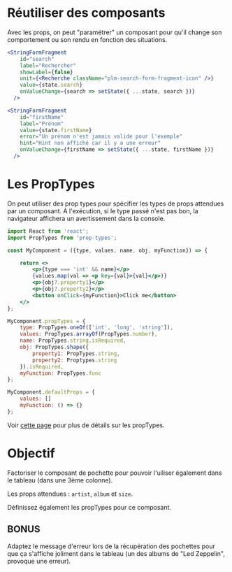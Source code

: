 # Réutiliser des composants

Avec les props, on peut "paramétrer" un composant pour qu'il change son comportement ou son rendu en fonction des situations.

```jsx
<StringFormFragment
    id="search"
    label="Rechercher"
    showLabel={false}
    unit={<Recherche className="plm-search-form-fragment-icon" />}
    value={state.search}
    onValueChange={search => setState({ ...state, search })}
  />

<StringFormFragment
    id="firstName"
    label="Prénom"
    value={state.firstName}
    error="Un prénom n'est jamais valide pour l'exemple"
    hint="Hint non affiché car il y a une erreur"
    onValueChange={firstName => setState({ ...state, firstName })}
  />
```

# Les PropTypes

On peut utiliser des prop types pour spécifier les types de props attendues par un composant.
A l'exécution, si le type passé n'est pas bon, la navigateur affichera un avertissement dans la console.

```jsx
import React from 'react';
import PropTypes from 'prop-types';

const MyComponent = ({type, values, name, obj, myFunction}) => {

    return <>
        <p>{type === 'int' && name}</p>
        {values.map(val => <p key={val}>{val}</p>)}
        <p>{obj?.property1}</p>
        <p>{obj?.property2}</p>
        <button onClick={myFunction}>Click me</button>
    </>
};

MyComponent.propTypes = {
    type: PropTypes.oneOf(['int', 'long', 'string']),
    values: PropTypes.arrayOf(PropTypes.number),
    name: PropTypes.string.isRequired,
    obj: PropTypes.shape({
        property1: PropTypes.string,
        property2: Proptypes.string
    }).isRequired,
    myFunction: PropTypes.func
};

MyComponent.defaultProps = {
    values: []
    myFunction: () => {}
};

```

Voir [cette page](https://github.com/facebook/prop-types#usage) pour plus de détails sur les propTypes.

# Objectif

Factoriser le composant de pochette pour pouvoir l'uiliser également dans le tableau (dans une 3ème colonne).

Les props attendues : `artist`, `album` et `size`.

Définissez également les propTypes pour ce composant.

## BONUS

Adaptez le message d'erreur lors de la récupération des pochettes pour que ça s'affiche joliment dans le tableau (un des albums de "Led Zeppelin", provoque une erreur).
